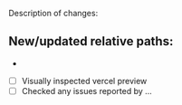 Description of changes: 

New/updated relative paths:
- 
- 

- [ ] Visually inspected vercel preview
- [ ] Checked any issues reported by ...
